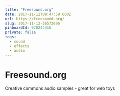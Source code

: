 ```yaml
---
title: "Freesound.org"
date: 2017-11-12T08:47:58.000Z
url: https://freesound.org/
slug: 2017-11-12-3b572696
pinboardId: 970244416
private: false
tags:
  - sound
  - effects
  - audio
---
```


# Freesound.org

Creative commons audio samples - great for web toys
